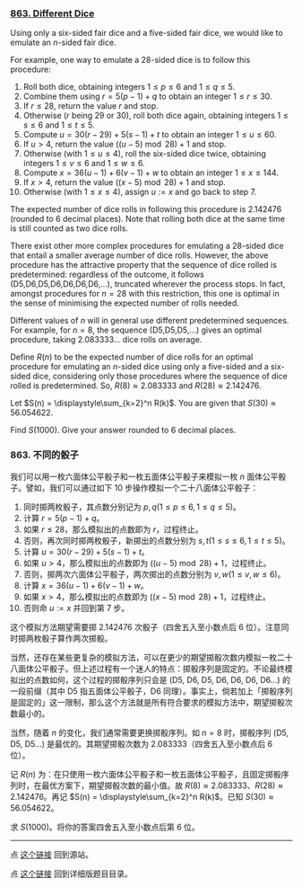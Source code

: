 ### [863. Different Dice](https://pe.xiaoyaowudi.com/problem=863)

Using only a six-sided fair dice and a five-sided fair dice, we would like to emulate an $n$-sided fair dice.

For example, one way to emulate a 28-sided dice is to follow this procedure:
1. Roll both dice, obtaining integers $1\le p\le 6$ and $1\le q\le 5$.
2. Combine them using $r = 5(p-1) + q$ to obtain an integer $1\le r\le 30$.
3. If $r\le 28$, return the value $r$ and stop.
4. Otherwise ($r$ being 29 or 30), roll both dice again, obtaining integers $1\le s\le 6$ and $1\le t\le 5$.
5. Compute $u = 30(r-29) + 5(s-1) + t$ to obtain an integer $1\le u\le 60$.
6. If $u > 4$, return the value $((u-5)\bmod 28) + 1$ and stop.
7. Otherwise (with $1\le u\le 4$), roll the six-sided dice twice, obtaining integers $1\le v\le 6$ and $1\le w\le 6$.
8. Compute $x = 36(u-1) + 6(v-1) + w$ to obtain an integer $1\le x\le 144$.
9. If $x > 4$, return the value $((x-5)\bmod 28) + 1$ and stop.
10. Otherwise (with $1\le x\le 4$), assign $u:=x$ and go back to step 7.

The expected number of dice rolls in following this procedure is 2.142476 (rounded to 6 decimal places). Note that rolling both dice at the same time is still counted as two dice rolls.

There exist other more complex procedures for emulating a 28-sided dice that entail a smaller average number of dice rolls. However, the above procedure has the attractive property that the sequence of dice rolled is predetermined: regardless of the outcome, it follows (D5,D6,D5,D6,D6,D6,D6,...), truncated wherever the process stops. In fact, amongst procedures for $n=28$ with this restriction, this one is optimal in the sense of minimising the expected number of rolls needed.

Different values of $n$ will in general use different predetermined sequences. For example, for $n=8$, the sequence (D5,D5,D5,...) gives an optimal procedure, taking 2.083333... dice rolls on average.

Define $R(n)$ to be the expected number of dice rolls for an optimal procedure for emulating an $n$-sided dice using only a five-sided and a six-sided dice, considering only those procedures where the sequence of dice rolled is predetermined. So, $R(8) \approx 2.083333$ and $R(28) \approx 2.142476$.

Let $S(n) = \displaystyle\sum_{k=2}^n R(k)$. You are given that $S(30) \approx 56.054622$.

Find $S(1000)$. Give your answer rounded to 6 decimal places.

### 863. 不同的骰子

我们可以用一枚六面体公平骰子和一枚五面体公平骰子来模拟一枚 $n$ 面体公平骰子。譬如，我们可以通过如下 10 步操作模拟一个二十八面体公平骰子：

1. 同时掷两枚骰子，其点数分别记为 $p, q (1 \leq p \leq 6, 1 \leq q \leq 5)$。
2. 计算 $r = 5(p - 1) + q$。
3. 如果 $r \le 28$，那么模拟出的点数即为 $r$，过程终止。
4. 否则，再次同时掷两枚骰子，新掷出的点数分别为 $s, t (1 \leq s \leq 6, 1 \leq t \leq 5)$。
5. 计算 $u = 30(r - 29) + 5(s - 1) + t$。
6. 如果 $u > 4$，那么模拟出的点数即为 $((u-5) \bmod 28) + 1$，过程终止。
7. 否则，掷两次六面体公平骰子，两次掷出的点数分别为 $v, w (1 \leq v, w \leq 6)$。
8. 计算 $x = 36(u - 1) + 6(v - 1) + w$。
9. 如果 $x > 4$，那么模拟出的点数即为 $((x-5) \bmod 28) + 1$，过程终止。
10. 否则命 $u := x$ 并回到第 7 步。

这个模拟方法期望需要掷 2.142476 次骰子（四舍五入至小数点后 6 位）。注意同时掷两枚骰子算作两次掷骰。

当然，还存在某些更复杂的模拟方法，可以在更少的期望掷骰次数内模拟一枚二十八面体公平骰子。但上述过程有一个迷人的特点：掷骰序列是固定的。不论最终模拟出的点数如何，这个过程的掷骰序列只会是 (D5, D6, D5, D6, D6, D6, D6...) 的一段前缀（其中 D5 指五面体公平骰子，D6 同理）。事实上，倘若加上「掷骰序列是固定的」这一限制，那么这个方法就是所有符合要求的模拟方法中，期望掷骰次数最小的。

当然，随着 $n$ 的变化，我们通常需要更换掷骰序列。如 $n = 8$ 时，掷骰序列 (D5, D5, D5...) 是最优的。其期望掷骰次数为 2.083333（四舍五入至小数点后 6 位）。

记 $R(n)$ 为：在只使用一枚六面体公平骰子和一枚五面体公平骰子，且固定掷骰序列时，在最优方案下，期望掷骰次数的最小值。故 $R(8) \approx 2.083333$、$R(28) \approx 2.142476$。再记 $S(n) = \displaystyle\sum_{k=2}^n R(k)$。已知 $S(30) \approx 56.054622$。

求 $S(1000)$。将你的答案四舍五入至小数点后第 6 位。

---

点 [这个链接](https://fsy-juruo.github.io/pe-chinese-translation/) 回到源站。

点 [这个链接](https://fsy-juruo.github.io/pe-chinese-translation/detailed_content_archives.html) 回到详细版题目目录。